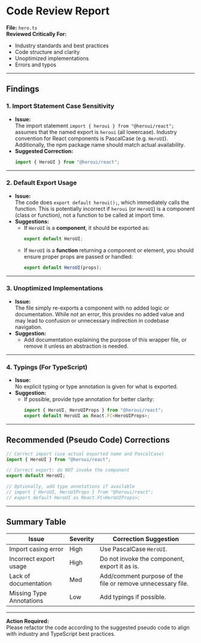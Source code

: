# Code Review Report

**File:** `hero.ts`  
**Reviewed Critically For:**  
- Industry standards and best practices  
- Code structure and clarity  
- Unoptimized implementations  
- Errors and typos  

---

## Findings

### 1. Import Statement Case Sensitivity

- **Issue:**  
  The import statement `import { heroui } from "@heroui/react";` assumes that the named export is `heroui` (all lowercase). Industry convention for React components is PascalCase (e.g. `HeroUI`). Additionally, the npm package name should match actual availability.
- **Suggested Correction:**
  ```typescript
  import { HeroUI } from "@heroui/react";
  ```

---

### 2. Default Export Usage

- **Issue:**  
  The code does `export default heroui();`, which immediately calls the function. This is potentially incorrect if `heroui` (or `HeroUI`) is a component (class or function), not a function to be called at import time.
- **Suggestions:**  
  - If `HeroUI` is a **component**, it should be exported as:
    ```typescript
    export default HeroUI;
    ```
  - If `HeroUI` is a **function** returning a component or element, you should ensure proper props are passed or handled:
    ```typescript
    export default HeroUI(props);
    ```

---

### 3. Unoptimized Implementations

- **Issue:**  
  The file simply re-exports a component with no added logic or documentation. While not an error, this provides no added value and may lead to confusion or unnecessary indirection in codebase navigation.
- **Suggestion:**  
  - Add documentation explaining the purpose of this wrapper file, or remove it unless an abstraction is needed.

---

### 4. Typings (For TypeScript)

- **Issue:**  
  No explicit typing or type annotation is given for what is exported.
- **Suggestion:**  
  - If possible, provide type annotation for better clarity:
    ```typescript
    import { HeroUI, HeroUIProps } from "@heroui/react";
    export default HeroUI as React.FC<HeroUIProps>;
    ```

---

## Recommended (Pseudo Code) Corrections

```typescript
// Correct import (use actual exported name and PascalCase)
import { HeroUI } from "@heroui/react";

// Correct export: do NOT invoke the component
export default HeroUI;

// Optionally, add type annotations if available
// import { HeroUI, HeroUIProps } from "@heroui/react";
// export default HeroUI as React.FC<HeroUIProps>;
```

---

## Summary Table

| Issue                    | Severity | Correction Suggestion                                      |
|--------------------------|----------|------------------------------------------------------------|
| Import casing error      | High     | Use PascalCase `HeroUI`.                                   |
| Incorrect export usage   | High     | Do not invoke the component, export it as is.              |
| Lack of documentation    | Med      | Add/comment purpose of the file or remove unnecessary file.|
| Missing Type Annotations | Low      | Add typings if possible.                                   |

---

**Action Required:**  
Please refactor the code according to the suggested pseudo code to align with industry and TypeScript best practices.